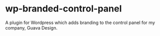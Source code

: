 # wp-branded-control-panel

A plugin for Wordpress which adds branding to the control panel for my company, Guava Design.

